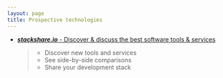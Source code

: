 ```yaml
---
layout: page
title: Prospective technologies
---
```


* [***stackshare.io*** - Discover & discuss the best software tools & services](http://stackshare.io)
  > * Discover new tools and services
  > * See side-by-side comparisons
  > * Share your development stack
